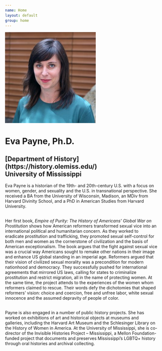 ```yaml
---
name: Home
layout: default
group: home
---
```


<img src="/static/img/Eva-Payne-e1503440546924-300x300.jpg" class="img-responsive center-block" alt="Eva Payne photo"/>

<h1 class="text-center">Eva Payne, Ph.D.</h1>
<h2 class="text-center">[Department of History](https://history.olemiss.edu/)<br>University of Mississippi</h2>

<p class="lead text-justify">

 Eva Payne is a historian of the 19th- and 20th-century U.S. with a focus on women, gender, and sexuality and the U.S. in transnational perspective. She received a BA from the University of Wisconsin, Madison, an MDiv from Harvard Divinity School, and a PhD in American Studies from Harvard University. <br><br>

Her first book, <i>Empire of Purity: The History of Americans' Global War on Prostitution</i> shows how American reformers transformed sexual vice into an international political and humanitarian concern. As they worked to eradicate prostitution and trafficking, they promoted sexual self-control for both men and women as the cornerstone of civilization and the basis of American exceptionalism. The book argues that the fight against sexual vice was a crucial way Americans sought to remake other nations in their image and enhance US global standing in an imperial age. Reformers argued that their vision of civilized sexual morality was a precondition for modern nationhood and democracy. They successfully pushed for international agreements that mirrored US laws, calling for states to criminalize prostitution and restrict migration, all in the name of protecting women. At the same time, the project attends to the experiences of the women whom reformers claimed to rescue. Their words defy the dichotomies that shaped reformers’ vision: choice and coercion, free and unfree labor, white sexual innocence and the assumed depravity of people of color. <br><br> 

Payne is also engaged in a number of public history projects. She has worked on exhibitions of art and historical objects at museums and galleries, including the Harvard Art Museum and the Schlesinger Library on the History of Women in America. At the University of Mississippi, she is co-director of the Invisible Histories Project – Mississippi, a Mellon Foundation-funded project that documents and preserves Mississippi’s LGBTQ+ history through oral histories and archival collecting. <br><br>

</p>
